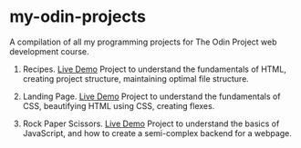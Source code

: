 # my-odin-projects
A compilation of all my programming projects for The Odin Project web development course.

1. Recipes. [Live Demo](https://agentum07.github.io/my-odin-projects/odin-recipes/)
Project to understand the fundamentals of HTML, creating project structure, maintaining optimal file structure.

2. Landing Page. [Live Demo](https://agentum07.github.io/my-odin-projects/landing-page/)
Project to understand the fundamentals of CSS, beautifying HTML using CSS, creating flexes.

3. Rock Paper Scissors. [Live Demo](https://agentum07.github.io/my-odin-projects/rock-paper-scissors/)
Project to understand the basics of JavaScript, and how to create a semi-complex backend for a webpage.
